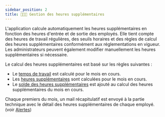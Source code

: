 ```yaml
---
sidebar_position: 2
title: 👨🏽‍💻 Gestion des heures supplémentaires
---
```


L'application calcule automatiquement les heures supplémentaires en fonction des heures d'entrée et de sortie des employés. Elle tient compte des heures de travail régulières, des seuils horaires et des règles de calcul des heures supplémentaires conformément aux réglementations en vigueur. Les administrateurs peuvent également modifier manuellement les heures supplémentaires si nécessaire.

Le calcul des heures supplémentaires est basé sur les règles suivantes :

- Le [temps de travail](../calculs/temps-de-travail) est calculé pour le mois en cours.
- Les [heures supplémentaires](../calculs/heures-sup) sont calculées pour le mois en cours.
- Le [solde des heures supplémentaires](../calculs/solde) est ajouté au calcul des heures supplémentaires du mois en cours.

Chaque premiers du mois, un mail récapitulatif est envoyé à la partie technique avec le détail des heures supplémentaires de chaque employé. (voir [Alertes](../category/alertes))